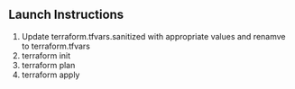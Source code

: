 <h2> Launch Instructions </h2>

1. Update terraform.tfvars.sanitized with appropriate values and renamve to terraform.tfvars
2. terraform init
3. terraform plan
4. terraform apply